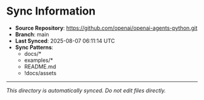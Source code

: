 # Sync Information

- **Source Repository**: https://github.com/openai/openai-agents-python.git
- **Branch**: main
- **Last Synced**: 2025-08-07 06:11:14 UTC
- **Sync Patterns**:
  - docs/*
  - examples/*
  - README.md
  - !docs/assets

---
*This directory is automatically synced. Do not edit files directly.*
